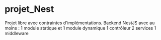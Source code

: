 # projet_Nest
Projet libre avec contraintes d'implémentations. Backend NestJS avec au moins : 1 module statique et 1 module dynamique 1 contrôleur 2 services 1 middleware
